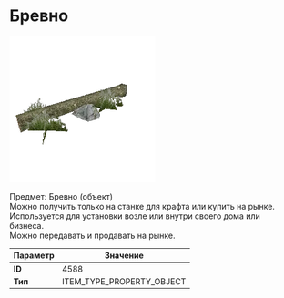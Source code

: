 # Бревно

![Item Image](../img/4588.webp?raw=true)

Предмет: Бревно (объект)<br>Можно получить только на станке для крафта или купить на рынке.<br>Используется для установки возле или внутри своего дома или бизнеса.<br>Можно передавать и продавать на рынке.


| Параметр | Значение |
|----------|----------|
| **ID** | 4588 |
| **Тип** | ITEM_TYPE_PROPERTY_OBJECT |


